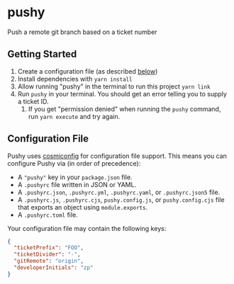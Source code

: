 # pushy

Push a remote git branch based on a ticket number

## Getting Started

1. Create a configuration file (as described [below](#configuration-file))
1. Install dependencies with `yarn install`
1. Allow running "pushy" in the terminal to run this project `yarn link`
1. Run `pushy` in your terminal. You should get an error telling you to supply a ticket ID.
   1. If you get "permission denied" when running the `pushy` command, run `yarn execute` and try again.

## Configuration File

Pushy uses [cosmiconfig](https://github.com/davidtheclark/cosmiconfig) for configuration file support. This means you can configure Pushy via (in order of precedence):

- A `"pushy"` key in your `package.json` file.
- A `.pushyrc` file written in JSON or YAML.
- A `.pushyrc.json`, `.pushyrc.yml`, `.pushyrc.yaml`, or `.pushyrc.json5` file.
- A `.pushyrc.js`, `.pushyrc.cjs`, `pushy.config.js`, or `pushy.config.cjs` file that exports an object using `module.exports`.
- A `.pushyrc.toml` file.

Your configuration file may contain the following keys:

```json
{
  "ticketPrefix": "FOO",
  "ticketDivider": "-",
  "gitRemote": "origin",
  "developerInitials": "zp"
}
```

